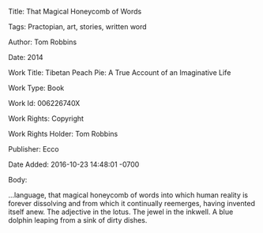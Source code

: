 Title:  That Magical Honeycomb of Words

Tags:   Practopian, art, stories, written word

Author: Tom Robbins

Date:   2014

Work Title: Tibetan Peach Pie: A True Account of an Imaginative Life

Work Type: Book

Work Id: 006226740X

Work Rights: Copyright

Work Rights Holder: Tom Robbins

Publisher: Ecco

Date Added: 2016-10-23 14:48:01 -0700

Body: 

...language, that magical honeycomb of words into which human reality is forever dissolving and from which it continually reemerges, having invented itself anew. The adjective in the lotus. The jewel in the inkwell. A blue dolphin leaping from a sink of dirty dishes.

